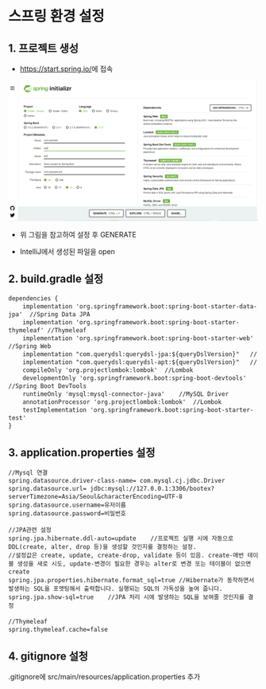 # 스프링 환경 설정

## 1. 프로젝트 생성

- <https://start.spring.io/>에 접속

![](https://github.com/kabommm/TIL/blob/main/Spring/img/setting.PNG?raw=true)

- 위 그림을 참고하여 설정 후 GENERATE

- IntelliJ에서 생성된 파일을 open

## 2. build.gradle 설정

```
dependencies {
	implementation 'org.springframework.boot:spring-boot-starter-data-jpa'  //Spring Data JPA
	implementation 'org.springframework.boot:spring-boot-starter-thymeleaf' //Thymeleaf
	implementation 'org.springframework.boot:spring-boot-starter-web'   //Spring Web
	implementation "com.querydsl:querydsl-jpa:${queryDslVersion}"   //
	implementation "com.querydsl:querydsl-apt:${queryDslVersion}"   //
	compileOnly 'org.projectlombok:lombok'  //Lombok
	developmentOnly 'org.springframework.boot:spring-boot-devtools' //Spring Boot DevTools
	runtimeOnly 'mysql:mysql-connector-java'    //MySQL Driver
	annotationProcessor 'org.projectlombok:lombok'  //Lombok
	testImplementation 'org.springframework.boot:spring-boot-starter-test'
}
```

## 3. application.properties 설정

```
//Mysql 연결
spring.datasource.driver-class-name= com.mysql.cj.jdbc.Driver
spring.datasource.url= jdbc:mysql://127.0.0.1:3306/bootex?serverTimezone=Asia/Seoul&characterEncoding=UTF-8
spring.datasource.username=유저이름
spring.datasource.password=비밀번호

//JPA관련 설정
spring.jpa.hibernate.ddl-auto=update    //프로젝트 실행 시에 자동으로 DDL(create, alter, drop 등)을 생성할 것인지를 결정하는 설정.
//설정값은 create, update, create-drop, validate 등이 있음. create-매번 테이블 생성을 새로 시도, update-변경이 필요한 경우는 alter로 변경 또는 테이블이 없으면 create
spring.jpa.properties.hibernate.format_sql=true //Hibernate가 동작하면서 발생하는 SQL을 포맷팅해서 출력합니다. 실행되는 SQL의 가독성을 높여 줍니다.
spring.jpa.show-sql=true    //JPA 처리 시에 발생하는 SQL을 보여줄 것인지를 결정

//Thymeleaf
spring.thymeleaf.cache=false
```

## 4. gitignore 설청

.gitignore에 src/main/resources/application.properties 추가
